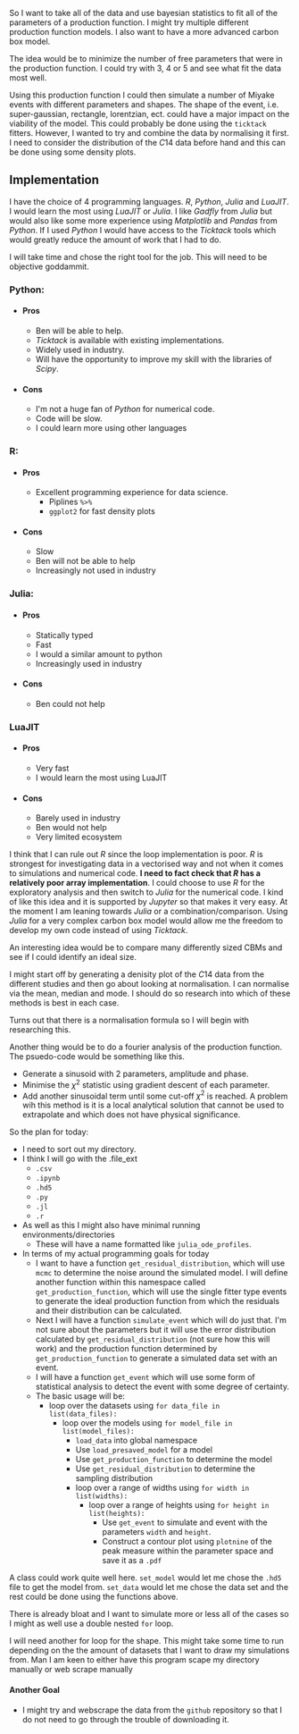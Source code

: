 So I want to take all of the data and use bayesian statistics to fit all of the parameters of a production function. I might try multiple different production function models. I also want to have a more advanced carbon box model.

The idea would be to minimize the number of free parameters that were in the production function. I could try with $3$, $4$ or $5$ and see what fit the data most well. 

Using this production function I could then simulate a number of Miyake events with different parameters and shapes. The shape of the event, i.e. super-gaussian, rectangle, lorentzian, ect. could have a major impact on the viability of the model. This could probably be done using the `ticktack` fitters. However, I wanted to try and combine the data by normalising it first. I need to consider the distribution of the $C14$ data before hand and this can be done using some density plots.

## Implementation
I have the choice of $4$ programming languages. _R_, _Python_, _Julia_ and _LuaJIT_. I would learn the most using _LuaJIT_ or _Julia_. I like _Gadfly_ from _Julia_ but would also like some more experience using _Matplotlib_ and _Pandas_ from _Python_. If I used _Python_ I would have access to the _Ticktack_ tools which would greatly reduce the amount of work that I had to do. 

I will take time and chose the right tool for the job. This will need to be objective goddammit.

### Python:
 - #### Pros
     - Ben will be able to help.
     - _Ticktack_ is available with existing implementations.
     - Widely used in industry.
     - Will have the opportunity to improve my skill with the libraries of _Scipy_.
 - #### Cons
     - I'm not a huge fan of _Python_ for numerical code.
     - Code will be slow.
     - I could learn more using other languages

### R:
 - #### Pros
     - Excellent programming experience for data science.
         - Piplines `%>%`
         - `ggplot2` for fast density plots
 - #### Cons
     - Slow
     - Ben will not be able to help 
     - Increasingly not used in industry

### Julia:
 - #### Pros
     - Statically typed
     - Fast 
     - I would a similar amount to python
     - Increasingly used in industry 
 - #### Cons
     - Ben could not help

### LuaJIT
 - #### Pros
     - Very fast 
     - I would learn the most using LuaJIT
 - #### Cons
     - Barely used in industry 
     - Ben would not help 
     - Very limited ecosystem

I think that I can rule out _R_ since the loop implementation is poor. _R_ is strongest for investigating data in a vectorised way and not when it comes to simulations and numerical code. __I need to fact check that _R_ has a relatively poor array implementation__. I could choose to use _R_ for the exploratory analysis and then switch to _Julia_ for the numerical code. I kind of like this idea and it is supported by _Jupyter_ so that makes it very easy. At the moment I am leaning towards _Julia_ or a combination/comparison. Using _Julia_ for a very complex carbon box model would allow me the freedom to develop my own code instead of using _Ticktack_. 

An interesting idea would be to compare many differently sized CBMs and see if I could identify an ideal size.

I might start off by generating a denisity plot of the $C14$ data from the different studies and then go about looking at normalisation. I can normalise via the mean, median and mode. I should do so research into which of these methods is best in each case.

Turns out that there is a normalisation formula so I will begin with researching this.

Another thing would be to do a fourier analysis of the production function. The psuedo-code would be something like this.
 - Generate a sinusoid with 2 parameters, amplitude and phase. 
 - Minimise the $\chi^{2}$ statistic using gradient descent of each parameter.
 - Add another sinusoidal term until some cut-off $\chi^{2}$ is reached.
A problem wih this method is it is a local analytical solution that cannot be used to extrapolate and which does not have physical significance.

So the plan for today:
 - I need to sort out my directory.
 - I think I will go with the .file_ext
     - `.csv`
     - `.ipynb`
     - `.hd5`
     - `.py`
     - `.jl`
     - `.r`
 - As well as this I might also have minimal running environments/directories
     - These will have a name formatted like `julia_ode_profiles`.
 - In terms of my actual programming goals for today
     - I want to have a function `get_residual_distribution`, which will use `mcmc` to determine the noise around the simulated model. I will define another function within this namespace called `get_production_function`, which will use the single fitter type events to generate the ideal production function from which the residuals and their distribution can be calculated.
     - Next I will have a function `simulate_event` which will do just that. I'm not sure about the parameters but it will use the error distribution calculated by `get_residual_distribution` (not sure how this will work) and the production function determined by `get_production_function` to generate a simulated data set with an event.
     - I will have a function `get_event` which will use some form of statistical analysis to detect the event with some degree of certainty.
     - The basic usage will be:
         - loop over the datasets using `for data_file in list(data_files):`
             - loop over the models using `for model_file in list(model_files):`
                 - `load_data` into global namespace
                 - Use `load_presaved_model` for a model 
                 - Use `get_production_function` to determine the model
                 - Use `get_residual_distribution` to determine the sampling distribution
                 - loop over a range of widths using `for width in list(widths):`
                     - loop over a range of heights using `for height in list(heights):`
                         - Use `get_event` to simulate and event with the parameters `width` and `height`.
                         - Construct a contour plot using `plotnine` of the peak measure within the parameter space and save it as a `.pdf` 

A class could work quite well here. `set_model` would let me chose the `.hd5` file to get the model from. `set_data` would let me chose the data set and the rest could be done using the functions above.

There is already bloat and I want to simulate more or less all of the cases so I might as well use a double nested `for` loop.

I will need another for loop for the shape. This might take some time to run depending on the the amount of datasets that I want to draw my simulations from. Man I am keen to either have this program scape my directory manually or web scrape manually

#### Another Goal
 - I might try and webscrape the data from the `github` repository so that I do not need to go through the trouble of downloading it.